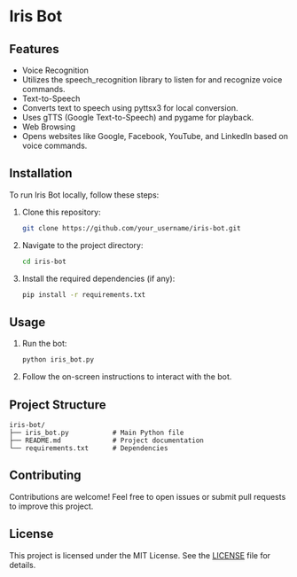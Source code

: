# Iris Bot

## Features
- Voice Recognition
- Utilizes the speech_recognition library to listen for and recognize voice commands.
- Text-to-Speech
- Converts text to speech using pyttsx3 for local conversion.
- Uses gTTS (Google Text-to-Speech) and pygame for playback.
- Web Browsing
- Opens websites like Google, Facebook, YouTube, and LinkedIn based on voice commands.

## Installation
To run Iris Bot locally, follow these steps:

1. Clone this repository:
   ```bash
   git clone https://github.com/your_username/iris-bot.git
   ```

2. Navigate to the project directory:
   ```bash
   cd iris-bot
   ```

3. Install the required dependencies (if any):
   ```bash
   pip install -r requirements.txt
   ```

## Usage
1. Run the bot:
   ```bash
   python iris_bot.py
   ```

2. Follow the on-screen instructions to interact with the bot.

## Project Structure
```
iris-bot/
├── iris_bot.py           # Main Python file
├── README.md             # Project documentation
└── requirements.txt      # Dependencies
```

## Contributing
Contributions are welcome! Feel free to open issues or submit pull requests to improve this project.

## License
This project is licensed under the MIT License. See the [LICENSE](LICENSE) file for details.
